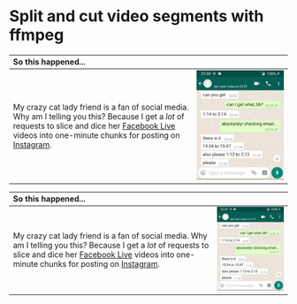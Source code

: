 # Split and cut video segments with ffmpeg

| So this happened... | |
| :--- | :--- |
| My crazy cat lady friend is a fan of social media. Why am I telling you this? Because I get a _lot_ of requests to slice and dice her [Facebook Live](https://www.facebook.com/facebookmedia/solutions/facebook-live) videos into one-minute chunks for posting on  [Instagram](https://www.instagram.com/). | ![](./images/whatsappchat.jpg) |

| So this happened... | |
| :--- | :--- |
| My crazy cat lady friend is a fan of social media. Why am I telling you this? Because I get a _lot_ of requests to slice and dice her [Facebook Live](https://www.facebook.com/facebookmedia/solutions/facebook-live) videos into one-minute chunks for posting on  [Instagram](https://www.instagram.com/). | ![](./images/whatsapps.jpg) |

